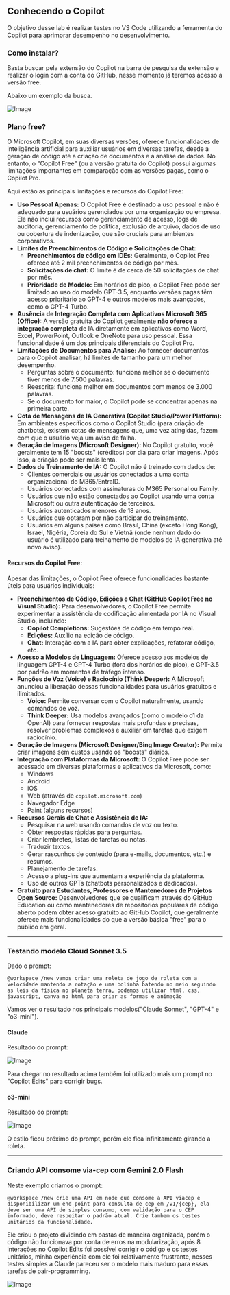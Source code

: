 ## Conhecendo o Copilot

O objetivo desse lab é realizar testes no VS Code utilizando a ferramenta do Copilot para aprimorar desempenho no desenvolvimento.

### Como instalar?

Basta buscar pela extensão do Copilot na barra de pesquisa de extensão e realizar o login com a conta do GitHub, nesse momento já teremos acesso a versão free.

Abaixo um exemplo da busca.

![Image](https://github.com/user-attachments/assets/12c9677e-e2f2-42fa-902b-a045edae6fac)

### Plano free?

O Microsoft Copilot, em suas diversas versões, oferece funcionalidades de inteligência artificial para auxiliar usuários em diversas tarefas, desde a geração de código até a criação de documentos e a análise de dados. No entanto, o "Copilot Free" (ou a versão gratuita do Copilot) possui algumas limitações importantes em comparação com as versões pagas, como o Copilot Pro.

Aqui estão as principais limitações e recursos do Copilot Free:

* **Uso Pessoal Apenas:** O Copilot Free é destinado a uso pessoal e não é adequado para usuários gerenciados por uma organização ou empresa. Ele não inclui recursos como gerenciamento de acesso, logs de auditoria, gerenciamento de política, exclusão de arquivo, dados de uso ou cobertura de indenização, que são cruciais para ambientes corporativos.
* **Limites de Preenchimentos de Código e Solicitações de Chat:**
    * **Preenchimentos de código em IDEs:** Geralmente, o Copilot Free oferece até 2 mil preenchimentos de código por mês.
    * **Solicitações de chat:** O limite é de cerca de 50 solicitações de chat por mês.
    * **Prioridade de Modelo:** Em horários de pico, o Copilot Free pode ser limitado ao uso do modelo GPT-3.5, enquanto versões pagas têm acesso prioritário ao GPT-4 e outros modelos mais avançados, como o GPT-4 Turbo.
* **Ausência de Integração Completa com Aplicativos Microsoft 365 (Office):** A versão gratuita do Copilot geralmente **não oferece a integração completa** de IA diretamente em aplicativos como Word, Excel, PowerPoint, Outlook e OneNote para uso pessoal. Essa funcionalidade é um dos principais diferenciais do Copilot Pro.
* **Limitações de Documentos para Análise:** Ao fornecer documentos para o Copilot analisar, há limites de tamanho para um melhor desempenho.
    * Perguntas sobre o documento: funciona melhor se o documento tiver menos de 7.500 palavras.
    * Reescrita: funciona melhor em documentos com menos de 3.000 palavras.
    * Se o documento for maior, o Copilot pode se concentrar apenas na primeira parte.
* **Cota de Mensagens de IA Generativa (Copilot Studio/Power Platform):** Em ambientes específicos como o Copilot Studio (para criação de chatbots), existem cotas de mensagens que, uma vez atingidas, fazem com que o usuário veja um aviso de falha.
* **Geração de Imagens (Microsoft Designer):** No Copilot gratuito, você geralmente tem 15 "boosts" (créditos) por dia para criar imagens. Após isso, a criação pode ser mais lenta.
* **Dados de Treinamento de IA:** O Copilot não é treinado com dados de:
    * Clientes comerciais ou usuários conectados a uma conta organizacional do M365/EntraID.
    * Usuários conectados com assinaturas do M365 Personal ou Family.
    * Usuários que não estão conectados ao Copilot usando uma conta Microsoft ou outra autenticação de terceiros.
    * Usuários autenticados menores de 18 anos.
    * Usuários que optaram por não participar do treinamento.
    * Usuários em alguns países como Brasil, China (exceto Hong Kong), Israel, Nigéria, Coreia do Sul e Vietnã (onde nenhum dado do usuário é utilizado para treinamento de modelos de IA generativa até novo aviso).

#### Recursos do Copilot Free:

Apesar das limitações, o Copilot Free oferece funcionalidades bastante úteis para usuários individuais:

* **Preenchimentos de Código, Edições e Chat (GitHub Copilot Free no Visual Studio):** Para desenvolvedores, o Copilot Free permite experimentar a assistência de codificação alimentada por IA no Visual Studio, incluindo:
    * **Copilot Completions:** Sugestões de código em tempo real.
    * **Edições:** Auxílio na edição de código.
    * **Chat:** Interação com a IA para obter explicações, refatorar código, etc.
* **Acesso a Modelos de Linguagem:** Oferece acesso aos modelos de linguagem GPT-4 e GPT-4 Turbo (fora dos horários de pico), e GPT-3.5 por padrão em momentos de tráfego intenso.
* **Funções de Voz (Voice) e Raciocínio (Think Deeper):** A Microsoft anunciou a liberação dessas funcionalidades para usuários gratuitos e ilimitados.
    * **Voice:** Permite conversar com o Copilot naturalmente, usando comandos de voz.
    * **Think Deeper:** Usa modelos avançados (como o modelo o1 da OpenAI) para fornecer respostas mais profundas e precisas, resolver problemas complexos e auxiliar em tarefas que exigem raciocínio.
* **Geração de Imagens (Microsoft Designer/Bing Image Creator):** Permite criar imagens sem custos usando os "boosts" diários.
* **Integração com Plataformas da Microsoft:** O Copilot Free pode ser acessado em diversas plataformas e aplicativos da Microsoft, como:
    * Windows
    * Android
    * iOS
    * Web (através de `copilot.microsoft.com`)
    * Navegador Edge
    * Paint (alguns recursos)
* **Recursos Gerais de Chat e Assistência de IA:**
    * Pesquisar na web usando comandos de voz ou texto.
    * Obter respostas rápidas para perguntas.
    * Criar lembretes, listas de tarefas ou notas.
    * Traduzir textos.
    * Gerar rascunhos de conteúdo (para e-mails, documentos, etc.) e resumos.
    * Planejamento de tarefas.
    * Acesso a plug-ins que aumentam a experiência da plataforma.
    * Uso de outros GPTs (chatbots personalizados e dedicados).
* **Gratuito para Estudantes, Professores e Mantenedores de Projetos Open Source:** Desenvolvedores que se qualificam através do GitHub Education ou como mantenedores de repositórios populares de código aberto podem obter acesso gratuito ao GitHub Copilot, que geralmente oferece mais funcionalidades do que a versão básica "free" para o público em geral.

---

### Testando modelo Cloud Sonnet 3.5

Dado o prompt:
```
@workspace /new vamos criar uma roleta de jogo de roleta com a velocidade mantendo a rotação e uma bolinha batendo no meio seguindo as leis da física no planeta terra, podemos utilizar html, css, javascript, canva no html para criar as formas e animação
```

Vamos ver o resultado nos principais modelos("Claude Sonnet", "GPT-4" e "o3-mini").

#### Claude

Resultado do prompt:

![Image](https://github.com/user-attachments/assets/00b431a7-3796-4358-ab0d-fa2f0e667650)

Para chegar no resultado acima também foi utilizado mais um prompt no "Copilot Edits" para corrigir bugs.

#### o3-mini

Resultado do prompt:

![Image](https://github.com/user-attachments/assets/a8507ab4-b80f-44fe-a1ea-64105b5ed595)

O estilo ficou próximo do prompt, porém ele fica infinitamente girando a roleta.

---

### Criando API consome via-cep com Gemini 2.0 Flash

Neste exemplo criamos o prompt:
```
@workspace /new crie uma API em node que consome a API viacep e disponibilizar um end-point para consulta de cep em /v1/{cep}, ela deve ser uma API de simples consumo, com validação para o CEP informado, deve respeitar o padrão atual. Crie tambem os testes unitários da funcionalidade.
```

Ele criou o projeto dividindo em pastas de maneira organizada, porém o código não funcionava por conta de erros na modularização, após 8 interações no Copilot Edits foi possível corrigir o código e os testes unitários, minha experiência com ele foi relativamente frustrante, nesses testes simples a Claude pareceu ser o modelo mais maduro para essas tarefas de pair-programming.

![Image](https://github.com/user-attachments/assets/aa0be395-a234-4394-800c-aac5e23bddf8)

